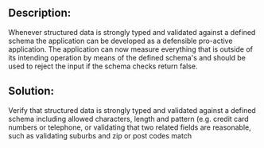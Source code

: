 ## Description:

Whenever structured data is strongly typed and validated against a defined schema the application
can be developed as a defensible pro-active application. The application can now measure everything
that is outside of its intending operation by means of the defined schema's and should be used to
reject the input if the schema checks return false.


## Solution:

Verify that structured data is strongly typed and validated against a defined schema
including allowed characters, length and pattern (e.g. credit card numbers or telephone, 
or validating that two related fields are reasonable, such as validating suburbs and zip or 
post codes match
